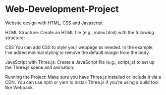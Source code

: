 # Web-Development-Project

Website design with HTML, CSS and Javascript

HTML Structure:
Create an HTML file (e.g., index.html) with the following structure:

CSS 
You can add CSS to style your webpage as needed. In the example, I've added minimal styling to remove the default margin from the body.

JavaScript with Three.js:
Create a JavaScript file (e.g., script.js) to set up the Three.js scene and animation:

Running the Project:
Make sure you have Three.js installed or include it via a CDN. You can use npm or yarn to install Three.js if you're using a build tool like Webpack.
